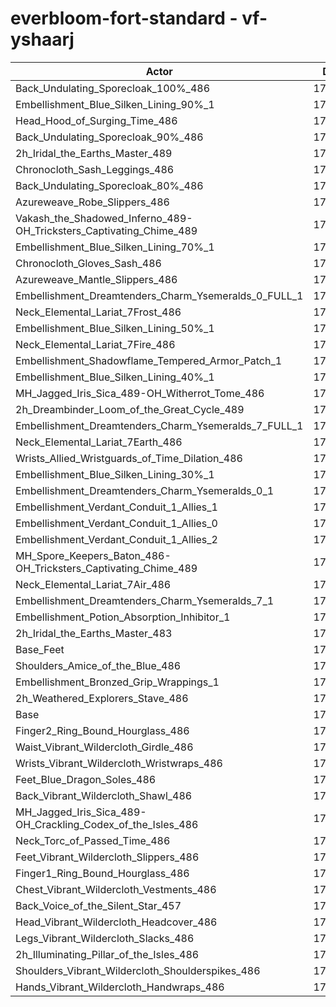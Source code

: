 # everbloom-fort-standard - vf-yshaarj
| Actor | DPS | Increase |
|---|:---:|:---:|
|Back_Undulating_Sporecloak_100%_486|174288|1.83%|
|Embellishment_Blue_Silken_Lining_90%_1|174123|1.73%|
|Head_Hood_of_Surging_Time_486|174002|1.66%|
|Back_Undulating_Sporecloak_90%_486|173941|1.63%|
|2h_Iridal_the_Earths_Master_489|173782|1.53%|
|Chronocloth_Sash_Leggings_486|173755|1.52%|
|Back_Undulating_Sporecloak_80%_486|173605|1.43%|
|Azureweave_Robe_Slippers_486|173577|1.42%|
|Vakash_the_Shadowed_Inferno_489-OH_Tricksters_Captivating_Chime_489|173513|1.38%|
|Embellishment_Blue_Silken_Lining_70%_1|173471|1.35%|
|Chronocloth_Gloves_Sash_486|173360|1.29%|
|Azureweave_Mantle_Slippers_486|173172|1.18%|
|Embellishment_Dreamtenders_Charm_Ysemeralds_0_FULL_1|173086|1.13%|
|Neck_Elemental_Lariat_7Frost_486|172761|0.94%|
|Embellishment_Blue_Silken_Lining_50%_1|172736|0.92%|
|Neck_Elemental_Lariat_7Fire_486|172710|0.91%|
|Embellishment_Shadowflame_Tempered_Armor_Patch_1|172699|0.90%|
|Embellishment_Blue_Silken_Lining_40%_1|172529|0.80%|
|MH_Jagged_Iris_Sica_489-OH_Witherrot_Tome_486|172456|0.76%|
|2h_Dreambinder_Loom_of_the_Great_Cycle_489|172357|0.70%|
|Embellishment_Dreamtenders_Charm_Ysemeralds_7_FULL_1|172357|0.70%|
|Neck_Elemental_Lariat_7Earth_486|172289|0.66%|
|Wrists_Allied_Wristguards_of_Time_Dilation_486|172244|0.64%|
|Embellishment_Blue_Silken_Lining_30%_1|172155|0.58%|
|Embellishment_Dreamtenders_Charm_Ysemeralds_0_1|172155|0.58%|
|Embellishment_Verdant_Conduit_1_Allies_1|172098|0.55%|
|Embellishment_Verdant_Conduit_1_Allies_0|172082|0.54%|
|Embellishment_Verdant_Conduit_1_Allies_2|172069|0.53%|
|MH_Spore_Keepers_Baton_486-OH_Tricksters_Captivating_Chime_489|172019|0.50%|
|Neck_Elemental_Lariat_7Air_486|171936|0.46%|
|Embellishment_Dreamtenders_Charm_Ysemeralds_7_1|171631|0.28%|
|Embellishment_Potion_Absorption_Inhibitor_1|171582|0.25%|
|2h_Iridal_the_Earths_Master_483|171559|0.24%|
|Base_Feet|171421|0.16%|
|Shoulders_Amice_of_the_Blue_486|171411|0.15%|
|Embellishment_Bronzed_Grip_Wrappings_1|171223|0.04%|
|2h_Weathered_Explorers_Stave_486|171162|0.00%|
|Base|171155|0.00%|
|Finger2_Ring_Bound_Hourglass_486|171134|-0.01%|
|Waist_Vibrant_Wildercloth_Girdle_486|171104|-0.03%|
|Wrists_Vibrant_Wildercloth_Wristwraps_486|171086|-0.04%|
|Feet_Blue_Dragon_Soles_486|171085|-0.04%|
|Back_Vibrant_Wildercloth_Shawl_486|170978|-0.10%|
|MH_Jagged_Iris_Sica_489-OH_Crackling_Codex_of_the_Isles_486|170938|-0.13%|
|Neck_Torc_of_Passed_Time_486|170789|-0.21%|
|Feet_Vibrant_Wildercloth_Slippers_486|170775|-0.22%|
|Finger1_Ring_Bound_Hourglass_486|170731|-0.25%|
|Chest_Vibrant_Wildercloth_Vestments_486|170711|-0.26%|
|Back_Voice_of_the_Silent_Star_457|170698|-0.27%|
|Head_Vibrant_Wildercloth_Headcover_486|170601|-0.32%|
|Legs_Vibrant_Wildercloth_Slacks_486|170414|-0.43%|
|2h_Illuminating_Pillar_of_the_Isles_486|170413|-0.43%|
|Shoulders_Vibrant_Wildercloth_Shoulderspikes_486|170329|-0.48%|
|Hands_Vibrant_Wildercloth_Handwraps_486|170162|-0.58%|
